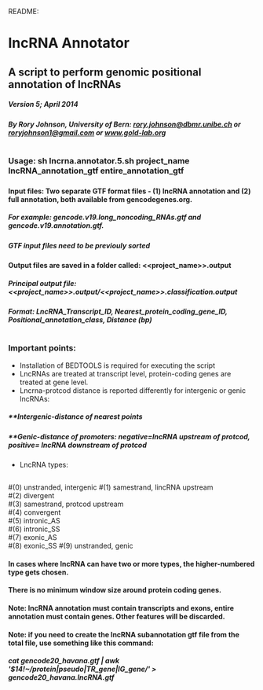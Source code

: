 README:

# lncRNA Annotator
## A script to perform genomic positional annotation of lncRNAs

##### Version 5;  April 2014
##### By Rory Johnson, University of Bern: rory.johnson@dbmr.unibe.ch or roryjohnson1@gmail.com or www.gold-lab.org
#
### Usage: sh lncrna.annotator.5.sh project_name lncRNA_annotation_gtf entire_annotation_gtf
###
#### Input files: Two separate GTF format files - (1) lncRNA annotation and (2) full annotation, both available from gencodegenes.org.
##### For example: gencode.v19.long_noncoding_RNAs.gtf and gencode.v19.annotation.gtf.
##### GTF input files need to be previouly sorted
###
#### Output files are saved in a folder called: <<project_name>>.output
##### Principal output file: <<project_name>>.output/<<project_name>>.classification.output
##### Format: LncRNA_Transcript_ID, Nearest_protein_coding_gene_ID, Positional_annotation_class, Distance (bp) 
#
###
### Important points:

* Installation of BEDTOOLS is required for executing the script
* LncRNAs are treated at transcript level, protein-coding genes are treated at gene level.
* Lncrna-protcod distance is reported differently for intergenic or genic lncRNAs:
##### **Intergenic-distance of nearest points
##### **Genic-distance of promoters: negative=lncRNA upstream of protcod, positive= lncRNA downstream of protcod
* LncRNA types: 
##
#(0) unstranded, intergenic
#(1) samestrand, lincRNA upstream  
#(2) divergent  
#(3) samestrand, protcod upstream  
#(4) convergent  
#(5) intronic_AS  
#(6) intronic_SS  
#(7) exonic_AS  
#(8) exonic_SS
#(9) unstranded, genic
#### In cases where lncRNA can have two or more types, the higher-numbered type gets chosen.
#### There is no minimum window size around protein coding genes.

#### Note: lncRNA annotation must contain transcripts and exons, entire annotation must contain genes. Other features will be discarded.

#### Note: if you need to create the lncRNA subannotation gtf file from the total file, use something like this command:
##### cat gencode20_havana.gtf | awk '$14!~/protein|pseudo|TR_gene|IG_gene/' > gencode20_havana.lncRNA.gtf
